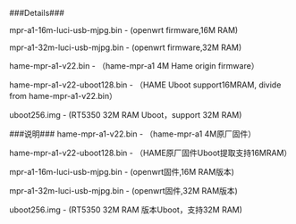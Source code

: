 ###Details###

mpr-a1-16m-luci-usb-mjpg.bin - (openwrt firmware,16M RAM)

mpr-a1-32m-luci-usb-mjpg.bin - (openwrt firmware,32M RAM)

hame-mpr-a1-v22.bin - （hame-mpr-a1 4M Hame origin firmware）

hame-mpr-a1-v22-uboot128.bin - （HAME Uboot support16MRAM, divide from hame-mpr-a1-v22.bin） 

uboot256.img - (RT5350 32M RAM Uboot，support 32M RAM)

###说明###
hame-mpr-a1-v22.bin - （hame-mpr-a1 4M原厂固件）

hame-mpr-a1-v22-uboot128.bin - （HAME原厂固件Uboot提取支持16MRAM）
 	
mpr-a1-16m-luci-usb-mjpg.bin - (openwrt固件,16M RAM版本)

mpr-a1-32m-luci-usb-mjpg.bin - (openwrt固件,32M RAM版本)

uboot256.img - (RT5350 32M RAM 版本Uboot，支持32M RAM)

